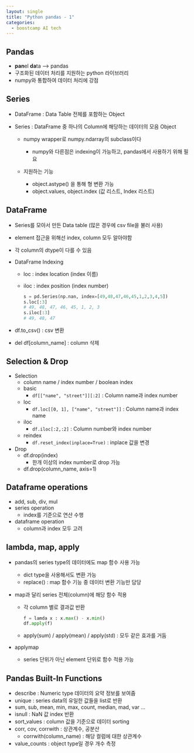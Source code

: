 ```yaml
---
layout: single
title: "Python pandas - 1"
categories:
  - boostcamp AI tech
---
```

## Pandas

- **pan**el **da**ta --> pandas
- 구조화된 데이터 처리를 지원하는 python 라이브러리
- numpy와 통합하여 데이터 처리에 강점



## Series

- DataFrame : Data Table 전체를 포함하는 Object

- Series : DataFrame 중 하나의 Column에 해당하는 데이터의 모음 Object

  - numpy wrapper로 numpy.ndarray의 subclass이다

    - numpy와 다른점은 indexing이 가능하고, pandas에서 사용하기 위해 필요

  - 지원하는 기능

    - object.astype() 을 통해 형 변환 가능
    - object.values, object.index (값 리스트, Index 리스트)

    

## DataFrame

- Series를 모아서 만든 Data table (많은 경우에 csv file을 불러 사용)

- element 접근을 위해선 index, column 모두 알아야함

- 각 column의 dtype이 다를 수 있음

- DataFrame Indexing

  - loc : index location (index 이름)

  - iloc : index position (index number)

    ```python
    s = pd.Series(np.nan, index=[49,48,47,46,45,1,2,3,4,5])
    s.loc[:3]
    # 49, 48, 47, 46, 45, 1, 2, 3
    s.iloc[:3]
    # 49, 48, 47
    ```

- df.to_csv() : csv 변환
- del df[column_name] : column 삭제



## Selection & Drop

- Selection
  - column name / index number / boolean index
  - basic
    - ```df[["name", "street"]][:2]``` : Column name과 index number
  - loc
    - ```df.loc[[0, 1], ["name", "street"]]``` : Column name과 index name
  - iloc
    - ```df.iloc[:2,:2]``` : Column number와 index number
  - reindex
    - ```df.reset_index(inplace=True)``` : inplace 값을 변경
- Drop
  - df.drop(index)
    - 한개 이상의 index number로 drop 가능
  - df.drop(column_name, axis=1)



## Dataframe operations

- add, sub, div, mul
- series operation
  - index를 기준으로 연산 수행
- dataframe operation
  - column과 index 모두 고려



## lambda, map, apply

- pandas의 series type의 데이터에도 map 함수 사용 가능

  - dict type을 사용해서도 변환 가능
  - replace() : map 함수 기능 중 데이터 변환 기능만 담당

- map과 달리 series 전체(column)에 해당 함수 적용

  - 각 column 별로 결과값 반환

    ```python
    f = lamda x : x.max() - x.min()
    df.apply(f)
    ```

  - apply(sum) / apply(mean) / apply(std) : 모두 같은 효과를 거둠

- applymap

  - series 단위가 아닌 element 단위로 함수 적용 가능



## Pandas Built-In Functions

- describe : Numeric type 데이터의 요약 정보를 보여줌
- unique : series data의 유일한 값들을 list로 반환
- sum, sub, mean, min, max, count, median, mad, var ...
- isnull : NaN 값 index 반환
- sort_values : column 값을 기준으로 데이터 sorting
- corr, cov, corrwith : 상관계수, 공분산
  - corrwith(column_name) : 해당 컬럼에 대한 상관계수
- value_counts : object type일 경우 개수 측정
